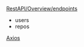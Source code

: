 [RestAPI/Overview/endpoints](https://docs.github.com/en/rest/overview/endpoints-available-for-github-apps)

- users
- repos

[Axios](https://cdnjs.com/libraries/axios)
